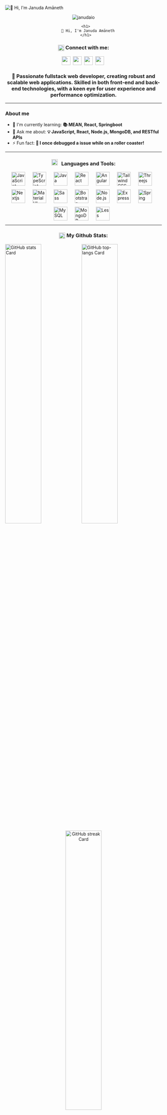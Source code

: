 ![👋 Hi, I'm Januda Amāneth](https://user-images.githubusercontent.com/74038190/213910845-af37a709-8995-40d6-be59-724526e3c3d7.gif)

<p align="center"> <img src="https://komarev.com/ghpvc/?username=janudaio&label=Profile%20views&color=0e75b6&style=flat" alt="janudaio" /> </p>

<div id="toc">
  <ul align="center" style="list-style: none">
    
      <h1>
        👋 Hi, I'm Januda Amāneth
      </h1>

  
  </ul>
</div>

<h3 align="center"> <img src="https://raw.githubusercontent.com/ShahriarShafin/ShahriarShafin/main/Assets/handshake.gif" alt="Handshake Icon" height="20" style="vertical-align: middle;"> Connect with me: </h3>
<p align="center"><a href="https://github.com/janudaio" target="_blank"><img src="https://img.shields.io/badge/GitHub-100000?style=plastic&logo=github&logoColor=white" height="28" style="margin-right: 4px"></a> <a href="https://www.linkedin.com/in/januda-amaneth-094124288" target="_blank"><img src="https://img.shields.io/badge/LinkedIn-0077B5?style=plastic&logo=linkedin&logoColor=white" height="28" style="margin-right: 4px"></a> <a href="https://www.reddit.com/user/YogurtSignal6461" target="_blank"><img src="https://img.shields.io/badge/Reddit-FF4500?style=plastic&logo=reddit&logoColor=white" height="28" style="margin-right: 4px"></a> <a href="https://www.codechef.com/users/heavy_rats_89" target="_blank"><img src="https://img.shields.io/badge/Codechef-%23B92B27.svg?style=plastic&&logo=Codechef&logoColor=white" height="28" style="margin-right: 4px"></a></p>

 **<h3 align="center">🚀 Passionate fullstack web developer, creating robust and scalable web applications. Skilled in both front-end and back-end technologies, with a keen eye for user experience and performance optimization.</h3>**
 
<hr></hr>

**<h3 align="left">About me</h3>**

- 🌱 I'm currently learning: **📚 MEAN, React, Springboot**
- 💬 Ask me about: **💡 JavaScript, React, Node.js, MongoDB, and RESTful APIs**
- ⚡ Fun fact: **🎢 I once debugged a issue while on a roller coaster!**

<hr></hr>

<h3 align="center"><img src = 'https://media2.giphy.com/media/QssGEmpkyEOhBCb7e1/giphy.gif?cid=ecf05e47a0n3gi1bfqntqmob8g9aid1oyj2wr3ds3mg700bl&rid=giphy.gif' height="20"> &nbsp; Languages and Tools: </h3>

<div style="display: flex; flex-wrap: wrap; gap: 12px; justify-content: center;"><img src="https://skillicons.dev/icons?i=javascript" height="44" alt="JavaScript" style="margin-right: 12px"> <img src="https://skillicons.dev/icons?i=typescript" height="44" alt="TypeScript" style="margin-right: 12px"> <img src="https://skillicons.dev/icons?i=java" height="44" alt="Java" style="margin-right: 12px"> <img src="https://skillicons.dev/icons?i=react" height="44" alt="React" style="margin-right: 12px"> <img src="https://skillicons.dev/icons?i=angular" height="44" alt="Angular" style="margin-right: 12px"> <img src="https://skillicons.dev/icons?i=tailwind" height="44" alt="Tailwind CSS" style="margin-right: 12px"> <img src="https://skillicons.dev/icons?i=threejs" height="44" alt="Threejs" style="margin-right: 12px"> <img src="https://skillicons.dev/icons?i=nextjs" height="44" alt="Nextjs" style="margin-right: 12px"> <img src="https://skillicons.dev/icons?i=materialui" height="44" alt="Material UI" style="margin-right: 12px"> <img src="https://skillicons.dev/icons?i=sass" height="44" alt="Sass" style="margin-right: 12px"> <img src="https://skillicons.dev/icons?i=bootstrap" height="44" alt="Bootstrap" style="margin-right: 12px"> <img src="https://skillicons.dev/icons?i=nodejs" height="44" alt="Node.js" style="margin-right: 12px"> <img src="https://skillicons.dev/icons?i=express" height="44" alt="Express" style="margin-right: 12px"> <img src="https://skillicons.dev/icons?i=spring" height="44" alt="Spring" style="margin-right: 12px"> <img src="https://skillicons.dev/icons?i=mysql" height="44" alt="MySQL" style="margin-right: 12px"> <img src="https://skillicons.dev/icons?i=mongodb" height="44" alt="MongoDB" style="margin-right: 12px"> <img src="https://cdn.jsdelivr.net/gh/devicons/devicon/icons/less/less-plain-wordmark.svg" height="44" alt="Less" style="margin-right: 12px"></div>

<hr></hr>

<h3 align="center"> <img src="https://media.giphy.com/media/iY8CRBdQXODJSCERIr/giphy.gif" height="20" style="vertical-align: middle;"> <b> My Github Stats: </b> </h3>

<p align="left">
  <img width="48%" src="https://github-readme-stats.vercel.app/api?username=janudaio&theme=tokyonight&cache_seconds=1800&border_radius=4&hide_title=false&hide_rank=false&show_icons=true&include_all_commits=true&line_height=29" alt="GitHub stats Card" />
  <img width="48%" src="https://github-readme-stats.vercel.app/api/top-langs?username=janudaio&theme=tokyonight&cache_seconds=1800&border_radius=4&hide_title=false&layout=compact&langs_count=5&card_height=170&hide_progress=false" alt="GitHub top-langs Card" /> 
</p>

<p align="center">
  <img width="48%" src="https://streak-stats.demolab.com/?user=janudaio&theme=tokyonight&hide_border=false&border_radius=4.5&date_format=M+j%5B%2C+Y%5D&mode=daily&disable_animations=false&hide_total_contributions=false&hide_current_streak=false&hide_longest_streak=false&exclude_days=&locale=en&card_height=207" alt="GitHub streak Card" />
</p>




